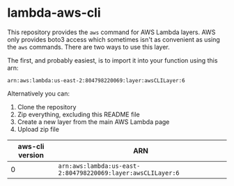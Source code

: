 # lambda-aws-cli

This repository provides the `aws` command for AWS Lambda layers. AWS only provides boto3 access which sometimes isn't as convenient as using the `aws` commands. There are two ways to use this layer.

The first, and probably easiest, is to import it into your function using this arn:

```arn:aws:lambda:us-east-2:804798220069:layer:awsCLILayer:6```

Alternatively you can:

1. Clone the repository
2. Zip everything, excluding this README file
3. Create a new layer from the main AWS Lambda page
4. Upload zip file


| aws-cli version |  ARN |
| --- | --- |
| 0 |  `arn:aws:lambda:us-east-2:804798220069:layer:awsCLILayer:6` |
